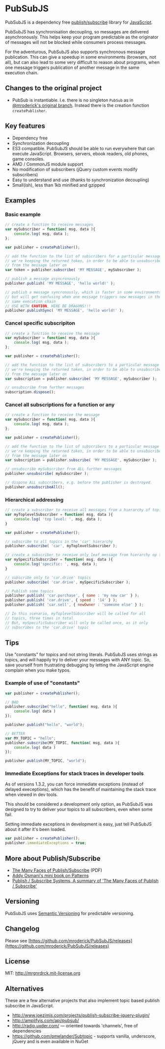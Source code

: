 # PubSubJS

PubSubJS is a dependency free [publish/subscribe](http://en.wikipedia.org/wiki/Publish/subscribe) library for [JavaScript](https://developer.mozilla.org/en/JavaScript).

PubSubJS has synchronisation decoupling, so messages are delivered asynchronously. This helps keep your program predictable as the originator of messages will not be blocked while consumers process messages.

For the adventurous, PubSubJS also supports synchronous message publication. This can give a speedup in some environments (browsers, not all), but can also lead to some very difficult to reason about programs, when one message triggers publication of another message in the same execution chain.

## Changes to the original project

* PubSub is instantiable. I.e. there is no singleton `PubSub` as in [@mroderick's original branch](https://github.com/mroderick/PubSubJS). Instead there is the creation function `createPublisher`.


## Key features

* Dependency free
* Synchronization decoupling
* ES3 compatible. PubSubJS should be able to run everywhere that can execute JavaScript. Browsers, servers, ebook readers, old phones, game consoles.
* AMD / CommonJS module support
* No modification of subscribers (jQuery custom events modify subscribers)
* Easy to understand and use (thanks to synchronization decoupling)
* Small(ish), less than 1kb minified and gzipped

## Examples

### Basic example

```javascript
// create a function to receive messages
var mySubscriber = function( msg, data ){
    console.log( msg, data );
};

var publisher = createPublisher();

// add the function to the list of subscribers for a particular message
// we're keeping the returned token, in order to be able to unsubscribe
// from the message later on
var token = publisher.subscribe( 'MY MESSAGE', mySubscriber );

// publish a message asyncronously
publisher.publish( 'MY MESSAGE', 'hello world!' );

// publish a message syncronously, which is faster in some environments,
// but will get confusing when one message triggers new messages in the
// same execution chain
// USE WITH CAUTION, HERE BE DRAGONS!!!
publisher.publishSync( 'MY MESSAGE', 'hello world!' );
```

### Cancel specific subscripiton

```javascript
// create a function to receive the message
var mySubscriber = function( msg, data ){
    console.log( msg, data );
};

var publisher = createPublisher();

// add the function to the list of subscribers to a particular message
// we're keeping the returned token, in order to be able to unsubscribe
// from the message later on
var subscription = publisher.subscribe( 'MY MESSAGE', mySubscriber );

// unsubscribe from further messages
subscription.dispose();
```

### Cancel all subscriptions for a function or any

```javascript
// create a function to receive the message
var mySubscriber = function( msg, data ){
    console.log( msg, data );
};

var publisher = createPublisher();

// add the function to the list of subscribers to a particular message
// we're keeping the returned token, in order to be able to unsubscribe
// from the message later on
var subscription = publisher.subscribe( 'MY MESSAGE', mySubscriber );

// unsubscribe mySubscriber from ALL further messages
publisher.unsubscribe( mySubscriber );

// dispose ALL subscribers, e.g. before the publisher is destroyed.
publisher.unsubscribeAll();
```

### Hierarchical addressing

```javascript
// create a subscriber to receive all messages from a hierarchy of topics
var myToplevelSubscriber = function( msg, data ){
    console.log( 'top level: ', msg, data );
}

var publisher = createPublisher();

// subscribe to all topics in the 'car' hierarchy
publisher.subscribe( 'car', myToplevelSubscriber );

// create a subscriber to receive only leaf message from hierarchy op topics
var mySpecificSubscriber = function( msg, data ){
    console.log('specific: ', msg, data );
}

// subscribe only to 'car.drive' topics
publisher.subscribe( 'car.drive', mySpecificSubscriber );

// Publish some topics
publisher.publish( 'car.purchase', { name : 'my new car' } );
publisher.publish( 'car.drive', { speed : '14' } );
publisher.publish( 'car.sell', { newOwner : 'someone else' } );

// In this scenario, myToplevelSubscriber will be called for all
// topics, three times in total
// But, mySpecificSubscriber will only be called once, as it only
// subscribes to the 'car.drive' topic
```

## Tips

Use "constants" for topics and not string literals. PubSubJS uses strings as topics, and will happily try to deliver
your messages with ANY topic. So, save yourself from frustrating debugging by letting the JavaScript engine complain
when you make typos.

### Example of use of "constants"

```javascript
var publisher = createPublisher();

// BAD
publisher.subscribe("hello", function( msg, data ){
	console.log( data )
});

publisher.publish("hello", "world");

// BETTER
var MY_TOPIC = "hello";
publisher.subscribe(MY_TOPIC, function( msg, data ){
	console.log( data )
});

publisher.publish(MY_TOPIC, "world");
```

### Immediate Exceptions for stack traces in developer tools

As of versions 1.3.2, you can force immediate exceptions (instead of delayed execeptions), which has the benefit of maintaining the stack trace when viewed in dev tools.

This should be considered a development only option, as PubSubJS was designed to try to deliver your topics to all subscribers, even when some fail.

Setting immediate exceptions in development is easy, just tell PubSubJS about it after it's been loaded.

```javascript
var publisher = createPublisher();
publisher.immediateExceptions = true;
```

## More about Publish/Subscribe

* [The Many Faces of Publish/Subscribe](http://www.cs.ru.nl/~pieter/oss/manyfaces.pdf) (PDF)
* [Addy Osmani's mini book on Patterns](http://addyosmani.com/resources/essentialjsdesignpatterns/book/#observerpatternjavascript)
* [Publish / Subscribe Systems, A summary of 'The Many Faces of Publish / Subscribe'](http://downloads.ohohlfeld.com/talks/hohlfeld_schroeder-publish_subscribe_systems-dsmware_eurecom2007.pdf)

## Versioning

PubSubJS uses [Semantic Versioning](http://semver.org/) for predictable versioning.

## Changelog

Please see [https://github.com/mroderick/PubSubJS/releases](https://github.com/mroderick/PubSubJS/releases)

## License

MIT: http://mrgnrdrck.mit-license.org

## Alternatives

These are a few alternative projects that also implement topic based publish subscribe in JavaScript.

* http://www.joezimjs.com/projects/publish-subscribe-jquery-plugin/
* http://amplifyjs.com/api/pubsub/
* http://radio.uxder.com/ — oriented towards 'channels', free of dependencies
* https://github.com/pmelander/Subtopic - supports vanilla, underscore, jQuery and is even available in NuGet